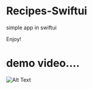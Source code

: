 # Recipes-Swiftui

simple app in swiftui 




Enjoy!

#  demo video....




![Alt Text](https://j.gifs.com/mOvWLn.gif)
